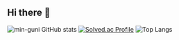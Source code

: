 ## Hi there 👋
![min-guni GitHub stats](https://github-readme-stats.vercel.app/api?username=min-guni&show_icons=true&theme=onedark)
[![Solved.ac Profile](http://mazassumnida.wtf/api/generate_badge?boj=minguni)](https://solved.ac/minguni)
![Top Langs](https://github-readme-stats.vercel.app/api/top-langs/?username=min-guni&theme=onedark)
<!--
**min-guni/min-guni** is a ✨ _special_ ✨ repository because its `README.md` (this file) appears on your GitHub profile.

Here are some ideas to get you started:

- 🔭 I’m currently working on ...
- 🌱 I’m currently learning ...
- 👯 I’m looking to collaborate on ...
- 🤔 I’m looking for help with ...
- 💬 Ask me about ...
- 📫 How to reach me: ...
- 😄 Pronouns: ...
- ⚡ Fun fact: ...
-->
